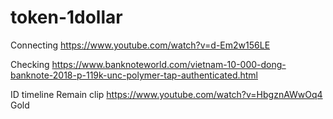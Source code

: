 # token-1dollar
Connecting
https://www.youtube.com/watch?v=d-Em2w156LE

Checking
https://www.banknoteworld.com/vietnam-10-000-dong-banknote-2018-p-119k-unc-polymer-tap-authenticated.html


ID timeline
Remain clip
https://www.youtube.com/watch?v=HbgznAWwOq4 Gold
